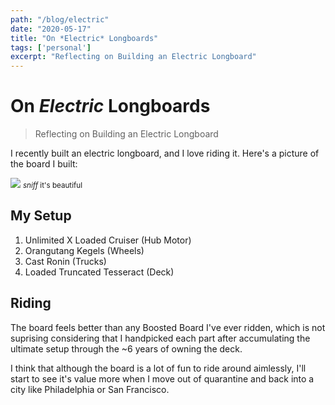 ```yaml
---
path: "/blog/electric"
date: "2020-05-17"
title: "On *Electric* Longboards"
tags: ['personal']
excerpt: "Reflecting on Building an Electric Longboard"
---
```


# On *Electric* Longboards
> Reflecting on Building an Electric Longboard

I recently built an electric longboard, and I love riding it. Here's a picture of the board I built:

![](https://i.imgur.com/D9NW0Cb.jpg)
<small>*sniff* it's beautiful</small>

## My Setup
1. Unlimited X Loaded Cruiser (Hub Motor)
2. Orangutang Kegels (Wheels)
3. Cast Ronin (Trucks)
4. Loaded Truncated Tesseract (Deck)

## Riding
The board feels better than any Boosted Board I've ever ridden, which is not suprising considering
that I handpicked each part after accumulating the ultimate setup through the ~6 years of owning the deck.

I think that although the board is a lot of fun to ride around aimlessly, I'll start to see it's value
more when I move out of quarantine and back into a city like Philadelphia or San Francisco.